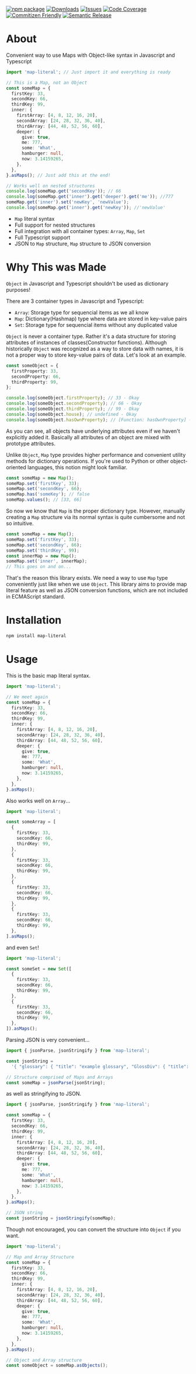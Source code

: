 [![npm package][npm-img]][npm-url]
[![Downloads][downloads-img]][downloads-url]
[![Issues][issues-img]][issues-url]
[![Code Coverage][codecov-img]][codecov-url]
[![Commitizen Friendly][commitizen-img]][commitizen-url]
[![Semantic Release][semantic-release-img]][semantic-release-url]

[downloads-img]: https://img.shields.io/npm/dt/map-literal
[downloads-url]: https://www.npmtrends.com/map-literal
[npm-img]: https://img.shields.io/npm/v/map-literal
[npm-url]: https://www.npmjs.com/package/map-literal
[issues-img]: https://img.shields.io/github/issues/ryansonshine/map-literal
[issues-url]: https://github.com/ryansonshine/map-literal/issues
[codecov-img]: https://codecov.io/gh/ryansonshine/map-literal/branch/main/graph/badge.svg
[codecov-url]: https://codecov.io/gh/ryansonshine/map-literal
[semantic-release-img]: https://img.shields.io/badge/%20%20%F0%9F%93%A6%F0%9F%9A%80-semantic--release-e10079.svg
[semantic-release-url]: https://github.com/semantic-release/semantic-release
[commitizen-img]: https://img.shields.io/badge/commitizen-friendly-brightgreen.svg
[commitizen-url]: http://commitizen.github.io/cz-cli/

# About

Convenient way to use Maps with Object-like syntax in Javascript and Typescript

```typescript
import 'map-literal'; // Just import it and everything is ready

// This is a Map, not an Object
const someMap = {
  firstKey: 33,
  secondKey: 66,
  thirdKey: 99,
  inner: {
    firstArray: [4, 8, 12, 16, 20],
    secondArray: [24, 28, 32, 36, 40],
    thirdArray: [44, 48, 52, 56, 60],
    deeper: {
      give: true,
      me: 777,
      some: 'What',
      hamburger: null,
      now: 3.14159265,
    },
  },
}.asMaps(); // Just add this at the end!

// Works well on nested structures
console.log(someMap.get('secondKey')); // 66
console.log(someMap.get('inner').get('deeper').get('me')); //777
someMap.get('inner').set('newKey', 'newValue');
console.log(someMap.get('inner').get('newKey')); //'newValue'
```

- `Map` literal syntax
- Full support for nested structures
- Full integration with all container types: `Array`, `Map`, `Set`
- Full Typescript support
- JSON to `Map` structure, `Map` structure to JSON conversion

# Why This was Made

`Object` in Javascript and Typescript shouldn't be used as dictionary purposes!

There are 3 container types in Javascript and Typescript:

- `Array`: Storage type for sequencial items as we all know
- `Map`: Dictionary(Hashmap) type where data are stored in key-value pairs
- `Set`: Storage type for sequencial items without any duplicated value

`Object` is never a container type. Rather it's a data structure for storing attributes of instances of classes(Constructor functions). Although historically `Object` was recognized as a way to store data with names, it is not a proper way to store key-value pairs of data. Let's look at an example.

```typescript
const someObject = {
  firstProperty: 33,
  secondProperty: 66,
  thirdProperty: 99,
};

console.log(someObject.firstProperty); // 33 - Okay
console.log(someObject.secondProperty); // 66 - Okay
console.log(someObject.thirdProperty); // 99 - Okay
console.log(someObject.house); // undefined - Okay
console.log(someObject.hasOwnProperty); // [Function: hasOwnProperty] - Huh?
```

As you can see, all objects have underlying attributes even if we haven't explicitly added it. Basically all attributes of an object are mixed with prototype attributes.

Unlike `Object`, `Map` type provides higher performance and convenient utility methods for dictionary operations. If you're used to Python or other object-oriented languages, this notion might look familiar.

```typescript
const someMap = new Map();
someMap.set('firstKey', 33);
someMap.set('secondKey', 66);
someMap.has('someKey'); // false
someMap.values(); // [33, 66]
```

So now we know that `Map` is the proper dictionary type. However, manually creating a `Map` structure via its normal syntax is quite cumbersome and not so intuitive.

```typescript
const someMap = new Map();
someMap.set('firstKey', 33);
someMap.set('secondKey', 66);
someMap.set('thirdKey', 99);
const innerMap = new Map();
someMap.set('inner', innerMap);
// This goes on and on...
```

That's the reason this library exists. We need a way to use `Map` type conveniently just like when we use `Object`. This library aims to provide map literal feature as well as JSON conversion functions, which are not included in ECMAScript standard.

# Installation

```bash
npm install map-literal
```

# Usage

This is the basic map literal syntax.

```typescript
import 'map-literal';

// We meet again
const someMap = {
  firstKey: 33,
  secondKey: 66,
  thirdKey: 99,
  inner: {
    firstArray: [4, 8, 12, 16, 20],
    secondArray: [24, 28, 32, 36, 40],
    thirdArray: [44, 48, 52, 56, 60],
    deeper: {
      give: true,
      me: 777,
      some: 'What',
      hamburger: null,
      now: 3.14159265,
    },
  },
}.asMaps();
```

Also works well on `Array`...

```typescript
import 'map-literal';

const someArray = [
  {
    firstKey: 33,
    secondKey: 66,
    thirdKey: 99,
  },
  {
    firstKey: 33,
    secondKey: 66,
    thirdKey: 99,
  },
  {
    firstKey: 33,
    secondKey: 66,
    thirdKey: 99,
  },
  {
    firstKey: 33,
    secondKey: 66,
    thirdKey: 99,
  },
].asMaps();
```

and even `Set`!

```typescript
import 'map-literal';

const someSet = new Set([
  {
    firstKey: 33,
    secondKey: 66,
    thirdKey: 99,
  },
  {
    firstKey: 33,
    secondKey: 66,
    thirdKey: 99,
  },
]).asMaps();
```

Parsing JSON is very convenient...

```typescript
import { jsonParse, jsonStringify } from 'map-literal';

const jsonString =
  '{ "glossary": { "title": "example glossary", "GlossDiv": { "title": "S", "GlossList": { "GlossEntry": { "ID": "SGML", "SortAs": "SGML", "GlossTerm": "Standard Generalized Markup Language", "Acronym": "SGML", "Abbrev": "ISO 8879:1986", "GlossDef": { "para": "A meta-markup language, used to create markup languages such as DocBook.", "GlossSeeAlso": ["GML", "XML"] }, "GlossSee": "markup" } } } } }';

// Structure comprised of Maps and Arrays
const someMap = jsonParse(jsonString);
```

as well as stringifying to JSON.

```typescript
import { jsonParse, jsonStringify } from 'map-literal';

const someMap = {
  firstKey: 33,
  secondKey: 66,
  thirdKey: 99,
  inner: {
    firstArray: [4, 8, 12, 16, 20],
    secondArray: [24, 28, 32, 36, 40],
    thirdArray: [44, 48, 52, 56, 60],
    deeper: {
      give: true,
      me: 777,
      some: 'What',
      hamburger: null,
      now: 3.14159265,
    },
  },
}.asMaps();

// JSON string
const jsonString = jsonStringify(someMap);
```

Though not encouraged, you can convert the structure into `Object` if you want.

```typescript
import 'map-literal';

// Map and Array Structure
const someMap = {
  firstKey: 33,
  secondKey: 66,
  thirdKey: 99,
  inner: {
    firstArray: [4, 8, 12, 16, 20],
    secondArray: [24, 28, 32, 36, 40],
    thirdArray: [44, 48, 52, 56, 60],
    deeper: {
      give: true,
      me: 777,
      some: 'What',
      hamburger: null,
      now: 3.14159265,
    },
  },
}.asMaps();

// Object and Array structure
const someObject = someMap.asObjects();
```
